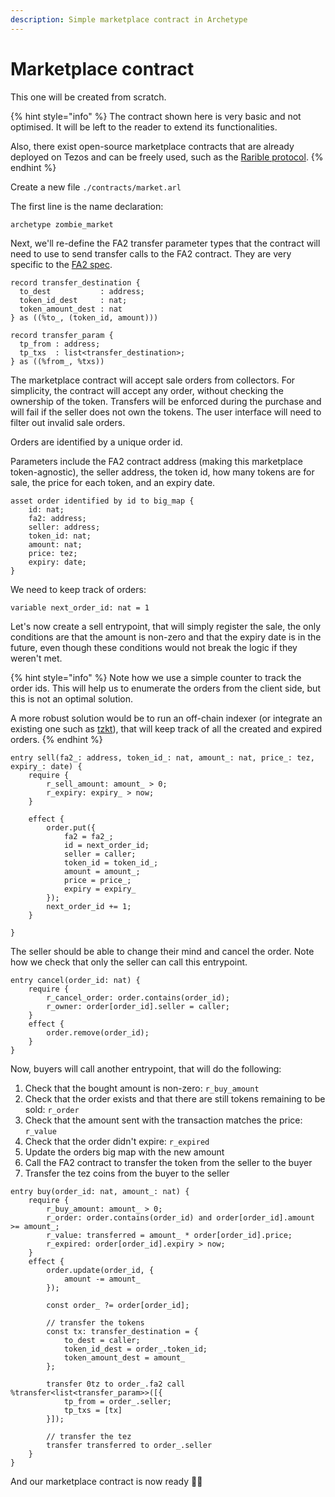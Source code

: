```yaml
---
description: Simple marketplace contract in Archetype
---
```


# Marketplace contract

This one will be created from scratch.

{% hint style="info" %}
The contract shown here is very basic and not optimised. It will be left to the reader to extend its functionalities.&#x20;

Also, there exist open-source marketplace contracts that are already deployed on Tezos and can be freely used, such as the [Rarible protocol](https://rarible.org/).&#x20;
{% endhint %}

Create a new file `./contracts/market.arl`

The first line is the name declaration:&#x20;

```
archetype zombie_market
```

Next, we'll re-define the FA2 transfer parameter types that the contract will need to use to send transfer calls to the FA2 contract. They are very specific to the [FA2 spec](https://tzip.tezosagora.org/proposal/tzip-12/).

```archetype
record transfer_destination {
  to_dest           : address;
  token_id_dest     : nat;
  token_amount_dest : nat
} as ((%to_, (token_id, amount)))

record transfer_param {
  tp_from : address;
  tp_txs  : list<transfer_destination>;
} as ((%from_, %txs))
```

The marketplace contract will accept sale orders from collectors. For simplicity, the contract will accept any order, without checking the ownership of the token. Transfers will be enforced during the purchase and will fail if the seller does not own the tokens. The user interface will need to filter out invalid sale orders.&#x20;

Orders are identified by a unique order id.

Parameters include the FA2 contract address (making this marketplace token-agnostic), the seller address, the token id, how many tokens are for sale, the price for each token, and an expiry date.&#x20;

```archetype
asset order identified by id to big_map {
    id: nat;
    fa2: address;
    seller: address;
    token_id: nat;
    amount: nat;
    price: tez;
    expiry: date;
}
```

We need to keep track of orders:

```
variable next_order_id: nat = 1
```

Let's now create a sell entrypoint, that will simply register the sale, the only conditions are that the amount is non-zero and that the expiry date is in the future, even though these conditions would not break the logic if they weren't met.&#x20;

{% hint style="info" %}
Note how we use a simple counter to track the order ids. This will help us to enumerate the orders from the client side, but this is not an optimal solution.&#x20;

A more robust solution would be to run an off-chain indexer (or integrate an existing one such as [tzkt](https://api.tzkt.io/)), that will keep track of all the created and expired orders.&#x20;
{% endhint %}

```archetype
entry sell(fa2_: address, token_id_: nat, amount_: nat, price_: tez, expiry_: date) {
    require {
        r_sell_amount: amount_ > 0;
        r_expiry: expiry_ > now;
    }

    effect {
        order.put({
            fa2 = fa2_;
            id = next_order_id;
            seller = caller;
            token_id = token_id_;
            amount = amount_;
            price = price_;
            expiry = expiry_
        });
        next_order_id += 1;
    }
    
}
```

The seller should be able to change their mind and cancel the order. Note how we check that only the seller can call this entrypoint.&#x20;

```archetype
entry cancel(order_id: nat) {
    require {
        r_cancel_order: order.contains(order_id);
        r_owner: order[order_id].seller = caller;
    }
    effect {
        order.remove(order_id);
    }
}
```

Now, buyers will call another entrypoint, that will do the following:&#x20;

1. Check that the bought amount is non-zero: `r_buy_amount`
2. Check that the order exists and that there are still tokens remaining to be sold: `r_order`
3. Check that the amount sent with the transaction matches the price: `r_value`
4. Check that the order didn't expire: `r_expired`
5. Update the orders big map with the new amount
6. Call the FA2 contract to transfer the token from the seller to the buyer
7. Transfer the tez coins from the buyer to the seller

```archetype
entry buy(order_id: nat, amount_: nat) {
    require {
        r_buy_amount: amount_ > 0;
        r_order: order.contains(order_id) and order[order_id].amount >= amount_;
        r_value: transferred = amount_ * order[order_id].price;
        r_expired: order[order_id].expiry > now;
    }
    effect {
        order.update(order_id, {
            amount -= amount_
        });

        const order_ ?= order[order_id];

        // transfer the tokens
        const tx: transfer_destination = {
            to_dest = caller;
            token_id_dest = order_.token_id;
            token_amount_dest = amount_
        };

        transfer 0tz to order_.fa2 call %transfer<list<transfer_param>>([{
            tp_from = order_.seller; 
            tp_txs = [tx]
        }]);

        // transfer the tez
        transfer transferred to order_.seller
    }
}
```

And our marketplace contract is now ready 😮‍💨
